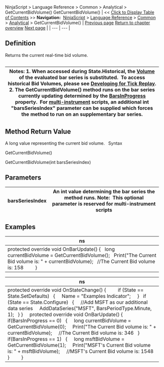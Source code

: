 ﻿
NinjaScript \> Language Reference \> Common \> Analytical \> GetCurrentBidVolume()
GetCurrentBidVolume()
| \<\< [Click to Display Table of Contents](getcurrentbidvolume.md) \>\> **Navigation:**     [NinjaScript](ninjascript-1.md) \> [Language Reference](language_reference_wip-1.md) \> [Common](common-1.md) \> [Analytical](market_data-1.md) \> GetCurrentBidVolume() | [Previous page](getcurrentbid-1.md) [Return to chapter overview](market_data-1.md) [Next page](getmedian-1.md) |
| --- | --- |
## Definition
Returns the current real\-time bid volume.
## 
| Notes:  1\. When accessed during State.Historical, the [Volume](volume-1.md) of the evaluated bar series is substituted.  To access historical Bid Volumes, please see [Developing for Tick Replay](developing_for__tick_replay-1.md). 2\. The GetCurrentBidVolume() method runs on the bar series currently updating determined by the [BarsInProgress](barsinprogress-1.md) property.  For [multi\-instrument](multi-time_frame__instruments-1.md) scripts, an additional int "barsSeriesIndex" parameter can be supplied which forces the method to run on an supplementary bar series. |
| --- |
## 
## 
## Method Return Value
A long value representing the current bid volume.
 
Syntax  

GetCurrentBidVolume()  

GetCurrentBidVolume(int barsSeriesIndex)
 
## Parameters
| barsSeriesIndex | An int value determining the bar series the method runs. Note:  This optional parameter is reserved for multi\-instrument scripts |
| --- | --- |
## 
## 
## Examples
| ns |
| --- |
| protected override void OnBarUpdate() {    long currentBidVolume \= GetCurrentBidVolume();    Print("The Current Bid volume is: " \+ currentBidVolume);    //The Current Bid volume is: 158          } |

| ns |
| --- |
| protected override void OnStateChange() {          if (State \=\= State.SetDefaults)    {      Name \= "Examples Indicator";       }    if (State \=\= State.Configure)    {      //Add MSFT as our additional data series      AddDataSeries("MSFT", BarsPeriodType.Minute, 1);    } }      protected override void OnBarUpdate() {             if(BarsInProgress \=\= 0)    {      long currentBidVolume \= GetCurrentBidVolume(0);      Print("The Current Bid volume is: " \+ currentBidVolume);      //The Current Bid volume is: 346    }        if(BarsInProgress \=\= 1)    {      long msftBidVolume \= GetCurrentBidVolume(1);      Print("MSFT's Current Bid volume is: " \+ msftBidVolume);      //MSFT's Current Bid volume is: 1548    }          } |

